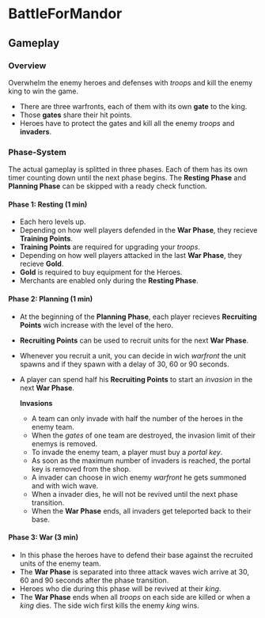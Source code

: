 # BattleForMandor

## Gameplay

### Overview

Overwhelm the enemy heroes and defenses with *troops* and kill the enemy king to win the game.

- There are three warfronts, each of them with its own **gate** to the king.
- Those **gates** share their hit points.
- Heroes have to protect the gates and kill all the enemy *troops* and **invaders**.

### Phase-System

The actual gameplay is splitted in three phases. Each of them has its own timer counting down until the next phase begins. The **Resting Phase** and **Planning Phase** can be skipped with a ready check function.

#### Phase 1: Resting (1 min)

- Each hero levels up.
- Depending on how well players defended in the **War Phase**, they recieve **Training Points**.
- **Training Points** are required for upgrading your *troops*.
- Depending on how well players attacked in the last **War Phase**, they recieve **Gold**.
- **Gold** is required to buy equipment for the Heroes.
- Merchants are enabled only during the **Resting Phase**.

#### Phase 2: Planning (1 min)

- At the beginning of the **Planning Phase**, each player recieves **Recruiting Points** wich increase with the level of the hero.
- **Recruiting Points** can be used to recruit units for the next **War Phase**.
- Whenever you recruit a unit, you can decide in wich *warfront* the unit spawns and if they spawn with a delay of 30, 60 or 90 seconds.
- A player can spend half his **Recruiting Points** to start an *invasion* in the next **War Phase**.
    
    **Invasions**
    - A team can only invade with half the number of the heroes in the enemy team.
    - When the *gates* of one team are destroyed, the invasion limit of their enemys is removed.
    - To invade the enemy team, a player must buy a *portal key*.
    - As soon as the maximum number of invaders is reached, the portal key is removed from the shop.
    - A invader can choose in wich enemy *warfront* he gets summoned and with wich wave.
    - When a invader dies, he will not be revived until the next phase transition.
    - When the **War Phase** ends, all invaders get teleported back to their base.

#### Phase 3: War (3 min)

- In this phase the heroes have to defend their base against the recruited units of the enemy team.
- The **War Phase** is separated into three attack waves wich arrive at 30, 60 and 90 seconds after the phase transition.
- Heroes who die during this phase will be revived at their *king*.
- The **War Phase** ends when all *troops* on each side are killed or when a *king* dies. The side wich first kills the enemy *king* wins.